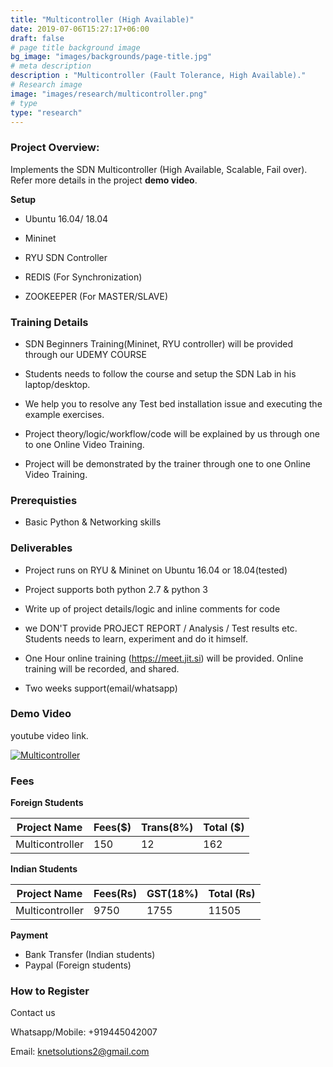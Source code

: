 ```yaml
---
title: "Multicontroller (High Available)"
date: 2019-07-06T15:27:17+06:00
draft: false
# page title background image
bg_image: "images/backgrounds/page-title.jpg"
# meta description
description : "Multicontroller (Fault Tolerance, High Available)."
# Research image
image: "images/research/multicontroller.png"
# type
type: "research"
---
```



### Project Overview:

Implements the SDN Multicontroller (High Available, Scalable, Fail over). Refer more details in the project **demo video**.

**Setup**

- Ubuntu 16.04/ 18.04

- Mininet

- RYU SDN Controller

- REDIS (For Synchronization)

- ZOOKEEPER (For MASTER/SLAVE)

### Training Details

- SDN Beginners Training(Mininet, RYU controller) will be provided through our UDEMY COURSE

- Students needs to follow the course and setup the SDN Lab in his laptop/desktop.

- We help you to resolve any Test bed installation issue and executing the example exercises.

- Project theory/logic/workflow/code will be explained by us through one to one Online Video Training.

- Project will be demonstrated by the trainer through one to one Online Video Training.


### Prerequisties

* Basic Python & Networking skills 


### Deliverables	

* Project runs on RYU & Mininet on Ubuntu 16.04 or 18.04(tested)

* Project supports both python 2.7 & python 3

* Write up of project details/logic  and inline comments for code

* we DON'T provide PROJECT REPORT / Analysis / Test results etc. Students needs to learn, experiment and do it himself.

* One Hour online training (https://meet.jit.si) will be provided. Online training will be recorded, and  shared.

* Two weeks support(email/whatsapp)


### Demo Video

youtube video link.


[![Multicontroller](https://img.youtube.com/vi/qSx74r6jlAQ/0.jpg)](https://youtu.be/qSx74r6jlAQ "Multicontroller")




### Fees

**Foreign Students**

| Project Name         | Fees($) | Trans(8%) | Total ($)|
|----------------------|---------|-----------|-----------|
|Multicontroller     | 150     |   12     | 162       |


**Indian Students**

| Project Name         | Fees(Rs) | GST(18%) | Total (Rs)|
|----------------------|---------|-----------|-----------|
|Multicontroller     | 9750     |   1755 |  11505 |

**Payment**

* Bank Transfer  (Indian students)
* Paypal (Foreign students)

### How to Register

Contact us

Whatsapp/Mobile: +919445042007

Email:  knetsolutions2@gmail.com